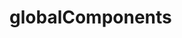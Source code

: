 <!-- generated by markdown-notes-tree -->

# globalComponents

<!-- optional markdown-notes-tree directory description starts here -->

<!-- optional markdown-notes-tree directory description ends here -->



